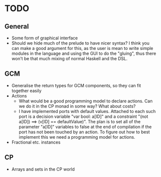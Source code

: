 # TODO

## General
* Some form of graphical interface
* Should we hide much of the prelude
  to have nicer syntax?
    I think you can make a good argument
    for this, as the user is mean to write
    simple modules in the language and using
    the GUI to do the "gluing", thus there won't
    be that much mixing of normal Haskell and the DSL.

## GCM
* Generalise the return types for GCM components,
  so they can fit together easily
* Actions
    * What would be a good programming model to
      declare actions. Can we do it in the CP
      monad in some way? What about costs?
    * I have implemented ports with default values.
      Attached to each such port is a decision variable
      "var bool: a[ID]" and a constraint "(not a[ID]) ==> (v[ID] == defaultValue)".
      The plan is to set all of the parameter "a[ID]" variables
      to false at the end of compilation if the port
      has not been touched by an action. To figure out how to
      best implement this we need a programming model for actions.
* Fractional etc. instances

## CP
* Arrays and sets in the CP world

